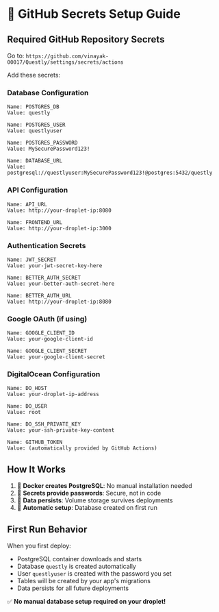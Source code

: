 # 🔐 GitHub Secrets Setup Guide

## Required GitHub Repository Secrets

Go to: `https://github.com/vinayak-00017/Questly/settings/secrets/actions`

Add these secrets:

### Database Configuration

```
Name: POSTGRES_DB
Value: questly
```

```
Name: POSTGRES_USER
Value: questlyuser
```

```
Name: POSTGRES_PASSWORD
Value: MySecurePassword123!
```

```
Name: DATABASE_URL
Value: postgresql://questlyuser:MySecurePassword123!@postgres:5432/questly
```

### API Configuration

```
Name: API_URL
Value: http://your-droplet-ip:8080
```

```
Name: FRONTEND_URL
Value: http://your-droplet-ip:3000
```

### Authentication Secrets

```
Name: JWT_SECRET
Value: your-jwt-secret-key-here
```

```
Name: BETTER_AUTH_SECRET
Value: your-better-auth-secret-here
```

```
Name: BETTER_AUTH_URL
Value: http://your-droplet-ip:8080
```

### Google OAuth (if using)

```
Name: GOOGLE_CLIENT_ID
Value: your-google-client-id
```

```
Name: GOOGLE_CLIENT_SECRET
Value: your-google-client-secret
```

### DigitalOcean Configuration

```
Name: DO_HOST
Value: your-droplet-ip-address
```

```
Name: DO_USER
Value: root
```

```
Name: DO_SSH_PRIVATE_KEY
Value: your-ssh-private-key-content
```

```
Name: GITHUB_TOKEN
Value: (automatically provided by GitHub Actions)
```

## How It Works

1. 🐳 **Docker creates PostgreSQL**: No manual installation needed
2. 🔐 **Secrets provide passwords**: Secure, not in code
3. 💾 **Data persists**: Volume storage survives deployments
4. 🚀 **Automatic setup**: Database created on first run

## First Run Behavior

When you first deploy:

- PostgreSQL container downloads and starts
- Database `questly` is created automatically
- User `questlyuser` is created with the password you set
- Tables will be created by your app's migrations
- Data persists for all future deployments

✅ **No manual database setup required on your droplet!**
